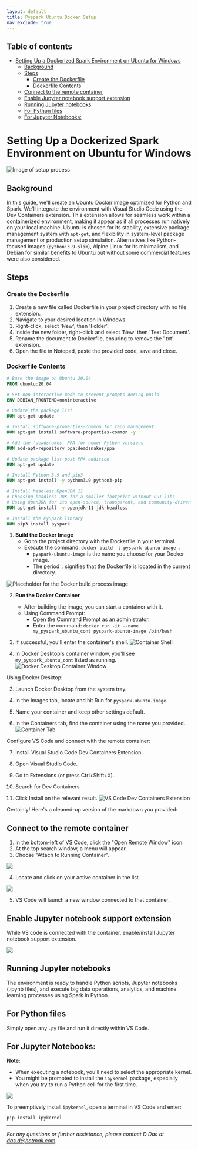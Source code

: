 ```yaml
---
layout: default
title: Pyspark Ubuntu Docker Setup
nav_exclude: true
---
```


## Table of contents

- [Setting Up a Dockerized Spark Environment on Ubuntu for Windows](#setting-up-a-dockerized-spark-environment-on-ubuntu-for-windows)
  - [Background](#background)
  - [Steps](#steps)
    - [Create the Dockerfile](#create-the-dockerfile)
    - [Dockerfile Contents](#dockerfile-contents)
  - [Connect to the remote container](#connect-to-the-remote-container)
  - [Enable Jupyter notebook support extension](#enable-jupyter-notebook-support-extension)
  - [Running Jupyter notebooks](#running-jupyter-notebooks)
  - [For Python files](#for-python-files)
  - [For Jupyter Notebooks:](#for-jupyter-notebooks)



# Setting Up a Dockerized Spark Environment on Ubuntu for Windows

![Image of setup process](images/image7.jpg)

## Background

In this guide, we'll create an Ubuntu Docker image optimized for Python and Spark. We'll integrate the environment with Visual Studio Code using the Dev Containers extension. This extension allows for seamless work within a containerized environment, making it appear as if all processes run natively on your local machine. Ubuntu is chosen for its stability, extensive package management system with `apt-get`, and flexibility in system-level package management or production setup simulation. Alternatives like Python-focused images (`python:3.9-slim`), Alpine Linux for its minimalism, and Debian for similar benefits to Ubuntu but without some commercial features were also considered.

## Steps

### Create the Dockerfile

1. Create a new file called Dockerfile in your project directory with no file extension.
2. Navigate to your desired location in Windows.
3. Right-click, select 'New', then 'Folder'.
4. Inside the new folder, right-click and select 'New' then 'Text Document'.
5. Rename the document to Dockerfile, ensuring to remove the '.txt' extension.
6. Open the file in Notepad, paste the provided code, save and close.


### Dockerfile Contents

```Dockerfile
# Base the image on Ubuntu 20.04
FROM ubuntu:20.04  

# Set non-interactive mode to prevent prompts during build
ENV DEBIAN_FRONTEND=noninteractive  

# Update the package list
RUN apt-get update  

# Install software-properties-common for repo management
RUN apt-get install software-properties-common -y  

# Add the 'deadsnakes' PPA for newer Python versions
RUN add-apt-repository ppa:deadsnakes/ppa  

# Update package list post-PPA addition
RUN apt-get update  

# Install Python 3.9 and pip3
RUN apt-get install -y python3.9 python3-pip  

# Install headless OpenJDK 11
# Choosing headless JDK for a smaller footprint without GUI libs
# Using OpenJDK for its open-source, transparent, and community-driven nature
RUN apt-get install -y openjdk-11-jdk-headless  

# Install the PySpark library
RUN pip3 install pyspark
```

1. **Build the Docker Image**
   - Go to the project directory with the Dockerfile in your terminal.
   - Execute the command: `docker build -t pyspark-ubuntu-image .`
     - `pyspark-ubuntu-image` is the name you choose for your Docker image.
     - The period `.` signifies that the Dockerfile is located in the current directory.

![Placeholder for the Docker build process image](images/image9.png)

2. **Run the Docker Container**
   - After building the image, you can start a container with it.
   - Using Command Prompt:
     - Open the Command Prompt as an administrator.
     - Enter the command: `docker run -it --name my_pyspark_ubuntu_cont pyspark-ubuntu-image /bin/bash`

1. If successful, you'll enter the container's shell.
   ![Container Shell](images/image6.png)

2. In Docker Desktop's container window, you'll see `my_pyspark_ubuntu_cont` listed as running.
   ![Docker Desktop Container Window](images/image8.png)

Using Docker Desktop:

3. Launch Docker Desktop from the system tray.

4. In the Images tab, locate and hit Run for `pyspark-ubuntu-image`.

5. Name your container and keep other settings default.

6. In the Containers tab, find the container using the name you provided.
   ![Container Tab](images/image1.png)

Configure VS Code and connect with the remote container:

7. Install Visual Studio Code Dev Containers Extension.

8. Open Visual Studio Code.

9. Go to Extensions (or press Ctrl+Shift+X).

10. Search for Dev Containers.

11. Click Install on the relevant result.
    ![VS Code Dev Containers Extension](images/image5.png)

Certainly! Here's a cleaned-up version of the markdown you provided:

## Connect to the remote container

1. In the bottom-left of VS Code, click the "Open Remote Window" icon.
2. At the top search window, a menu will appear.
3. Choose "Attach to Running Container".

![](images/image3.png)

4. Locate and click on your active container in the list.

![](images/image2.png)

5. VS Code will launch a new window connected to that container.

## Enable Jupyter notebook support extension

While VS code is connected with the container, enable/install Jupyter notebook support extension.

![](images/image4.png)

## Running Jupyter notebooks

The environment is ready to handle Python scripts, Jupyter notebooks (.ipynb files), and execute big data operations, analytics, and machine learning processes using Spark in Python.

## For Python files

Simply open any `.py` file and run it directly within VS Code.

## For Jupyter Notebooks:

**Note:**

- When executing a notebook, you'll need to select the appropriate kernel.
- You might be prompted to install the `ipykernel` package, especially when you try to run a Python cell for the first time.

![](images/image10.png)

To preemptively install `ipykernel`, open a terminal in VS Code and enter:

```
pip install ipykernel
```

---

*For any questions or further assistance, please contact D Das at das.d@hotmail.com.*